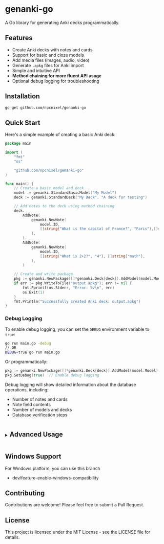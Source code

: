 # genanki-go

A Go library for generating Anki decks programmatically.

## Features

- Create Anki decks with notes and cards
- Support for basic and cloze models
- Add media files (images, audio, video)
- Generate `.apkg` files for Anki import
- Simple and intuitive API
- **Method chaining for more fluent API usage**
- Optional debug logging for troubleshooting

## Installation

```bash
go get github.com/npcnixel/genanki-go
```

## Quick Start

Here's a simple example of creating a basic Anki deck:

```go
package main

import (
	"fmt"
	"os"

	"github.com/npcnixel/genanki-go"
)

func main() {
	// Create a basic model and deck
	model := genanki.StandardBasicModel("My Model")
	deck := genanki.StandardDeck("My Deck", "A deck for testing")

	// Add notes to the deck using method chaining
	deck.
		AddNote(
			genanki.NewNote(
				model.ID,
				[]string{"What is the capital of France?", "Paris"},[]string{"geography"},
			),
		).
		AddNote(
			genanki.NewNote(
				model.ID,
				[]string{"What is 2+2?", "4"}, []string{"math"},
			),
		)

	// Create and write package
	pkg := genanki.NewPackage([]*genanki.Deck{deck}).AddModel(model.Model)
	if err := pkg.WriteToFile("output.apkg"); err != nil {
		fmt.Fprintf(os.Stderr, "Error: %v\n", err)
		os.Exit(1)
	}
	fmt.Println("Successfully created Anki deck: output.apkg")
}
```

### Debug Logging

To enable debug logging, you can set the `DEBUG` environment variable to `true`:

```bash
go run main.go -debug
// OR 
DEBUG=true go run main.go
```

Or programmatically:

```go
pkg := genanki.NewPackage([]*genanki.Deck{deck}).AddModel(model.Model)
pkg.SetDebug(true)  // Enable debug logging
```

Debug logging will show detailed information about the database operations, including:
- Number of notes and cards
- Note field contents
- Number of models and decks
- Database verification steps

<details>
<summary><h2 style="display: inline-block">Advanced Usage</h2></summary>

### Creating Different Types of Models

```go
// Create a basic model
basicModel := genanki.StandardBasicModel("Basic Model")

// Create a cloze model
clozeModel := genanki.StandardClozeModel("Cloze Model")

// Create a deck
deck := genanki.StandardDeck("My Deck", "A deck for testing")
```

### Customizing Models

```go
// Create a model
model := genanki.StandardBasicModel("Custom Model")

// Customize the model (each method call separately)
model.Model.SetCSS(`
    .card { 
        font-family: Arial; 
        font-size: 20px;
        text-align: center;
        color: #333;
        background-color: #f5f5f5;
    }
    .question { 
        font-weight: bold; 
        color: navy;
    }
`)

model.Model.AddField(genanki.Field{
    Name: "Extra Info", 
    Font: "Arial",
    Size: 16,
})

basicModel.Model.SetCSS(`...`).AddField(genanki.Field{
    Name:  "Source",
    Ord:   2,
    Font:  "Arial",
    Size:  14,
    Color: "#666666",
})
```

### Adding Media Files

```go
// Create a package
pkg := genanki.NewPackage([]*genanki.Deck{deck})

// Add models to the package
pkg.AddModel(basicModel.Model)
pkg.AddModel(clozeModel.Model)

// Add media files
imageData, _ := os.ReadFile("image.jpg")
pkg.AddMedia("image.jpg", imageData)

audioData, _ := os.ReadFile("audio.mp3")
pkg.AddMedia("audio.mp3", audioData)
```

### Creating Cloze Notes

```go
// Create a cloze note
note := genanki.NewNote(clozeModel.ID, []string{
    "The capital of France is {{c1::Paris}}.",
    "The capital of Spain is {{c1::Madrid}}.",
}, []string{"geography"})
```
</details>

## Windows Support

For Windows platform, you can use this branch
* dev/feature-enable-windows-compatibility

## Contributing

Contributions are welcome! Please feel free to submit a Pull Request.

## License

This project is licensed under the MIT License - see the LICENSE file for details.

